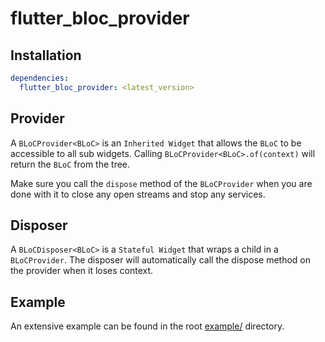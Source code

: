 # flutter_bloc_provider

## Installation

```yaml
dependencies:
  flutter_bloc_provider: <latest_version>
```

## Provider

A `BLoCProvider<BLoC>` is an `Inherited Widget` that allows the `BLoC` to be accessible to all
sub widgets. Calling `BLoCProvider<BLoC>.of(context)` will return the `BLoC` from the tree.

Make sure you call the `dispose` method of the `BLoCProvider` when you are done with it to close
any open streams and stop any services.

## Disposer

A `BLoCDisposer<BLoC>` is a `Stateful Widget` that wraps a child in a `BLoCProvider`. The disposer
will automatically call the dispose method on the provider when it loses context.

## Example

An extensive example can be found in the root
[example/](https://github.com/CallumIddon/flutter_bloc_generator/tree/master/example) directory.